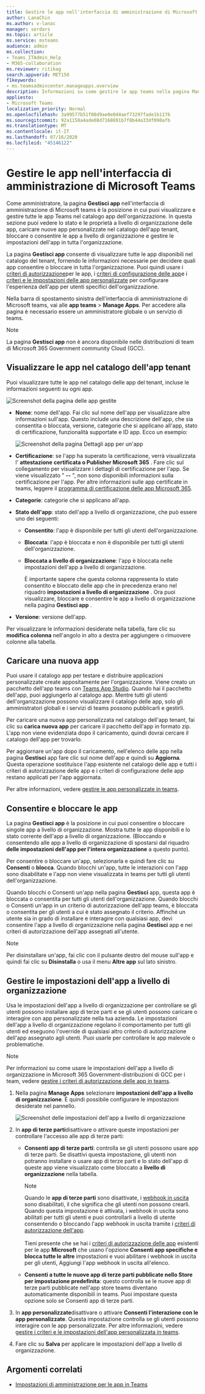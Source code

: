 ```yaml
---
title: Gestire le app nell'interfaccia di amministrazione di Microsoft Teams
author: LanaChin
ms.author: v-lanac
manager: serdars
ms.topic: article
ms.service: msteams
audience: admin
ms.collection:
- Teams_ITAdmin_Help
- M365-collaboration
ms.reviewer: ritikag
search.appverid: MET150
f1keywords:
- ms.teamsadmincenter.manageapps.overview
description: Informazioni su come gestire le app teams nella pagina Manage Apps dell'interfaccia di amministrazione di Microsoft Teams
appliesto:
- Microsoft Teams
localization_priority: Normal
ms.openlocfilehash: 3a99577b51f08d9ae0e0d4aef73297fade1b1176
ms.sourcegitcommit: 92a1158a4ade08d7168691b7f8b44a33df090afb
ms.translationtype: MT
ms.contentlocale: it-IT
ms.lasthandoff: 07/16/2020
ms.locfileid: "45146122"
---
```

<a name="manage-your-apps-in-the-microsoft-teams-admin-center"></a>Gestire le app nell'interfaccia di amministrazione di Microsoft Teams
======================================================

Come amministratore, la pagina **Gestisci app** nell'interfaccia di amministrazione di Microsoft teams è la posizione in cui puoi visualizzare e gestire tutte le app Teams nel catalogo app dell'organizzazione. In questa sezione puoi vedere lo stato e le proprietà a livello di organizzazione delle app, caricare nuove app personalizzate nel catalogo dell'app tenant, bloccare o consentire le app a livello di organizzazione e gestire le impostazioni dell'app in tutta l'organizzazione.

La pagina **Gestisci app** consente di visualizzare tutte le app disponibili nel catalogo del tenant, fornendo le informazioni necessarie per decidere quali app consentire o bloccare in tutta l'organizzazione. Puoi quindi usare i [criteri di autorizzazione](teams-app-permission-policies.md)per le app, i [criteri di configurazione delle app](teams-app-setup-policies.md)e i [criteri e le impostazioni delle app personalizzate](teams-custom-app-policies-and-settings.md) per configurare l'esperienza dell'app per utenti specifici dell'organizzazione.

Nella barra di spostamento sinistra dell'interfaccia di amministrazione di Microsoft teams, vai alle **app teams**  >  **Manage Apps**. Per accedere alla pagina è necessario essere un amministratore globale o un servizio di teams.

> [!NOTE]
> La pagina **Gestisci app** non è ancora disponibile nelle distribuzioni di team di Microsoft 365 Government community Cloud (GCC).

## <a name="view-apps-in-your-tenant-app-catalog"></a>Visualizzare le app nel catalogo dell'app tenant

Puoi visualizzare tutte le app nel catalogo delle app del tenant, incluse le informazioni seguenti su ogni app.

![Screenshot della pagina delle app gestite](media/manage-apps.png)

- **Nome**: nome dell'app. Fai clic sul nome dell'app per visualizzare altre informazioni sull'app. Questo include una descrizione dell'app, che sia consentita o bloccata, versione, categorie che si applicano all'app, stato di certificazione, funzionalità supportate e ID app. Ecco un esempio:

  ![Screenshot della pagina Dettagli app per un'app](media/manage-apps-app-details.png)
  
- **Certificazione**: se l'app ha superato la certificazione, verrà visualizzata l' **attestazione** **certificata o Publisher Microsoft 365** . Fare clic sul collegamento per visualizzare i dettagli di certificazione per l'app. Se viene visualizzato " **--** ", non sono disponibili informazioni sulla certificazione per l'app. Per altre informazioni sulle app certificate in teams, leggere il [programma di certificazione delle app Microsoft 365](https://docs.microsoft.com/teams-app-certification/all-apps).  

- **Categorie**: categorie che si applicano all'app.

- **Stato dell'app**: stato dell'app a livello di organizzazione, che può essere uno dei seguenti:

    - **Consentito**: l'app è disponibile per tutti gli utenti dell'organizzazione.
    
    - **Bloccata**: l'app è bloccata e non è disponibile per tutti gli utenti dell'organizzazione.
    
    - **Bloccata a livello di organizzazione**: l'app è bloccata nelle impostazioni dell'app a livello di organizzazione.
    
      È importante sapere che questa colonna rappresenta lo stato consentito e bloccato delle app che in precedenza erano nel riquadro **impostazioni a livello di organizzazione** . Ora puoi visualizzare, bloccare e consentire le app a livello di organizzazione nella pagina **Gestisci app** . 

- **Versione**: versione dell'app.

Per visualizzare le informazioni desiderate nella tabella, fare clic su **modifica colonna** nell'angolo in alto a destra per aggiungere o rimuovere colonne alla tabella.

## <a name="upload-a-new-app"></a>Caricare una nuova app

Puoi usare il catalogo app per testare e distribuire applicazioni personalizzate create appositamente per l'organizzazione. Viene creato un pacchetto dell'app teams con [Teams App Studio](https://docs.microsoft.com/microsoftteams/platform/get-started/get-started-app-studio). Quando hai il pacchetto dell'app, puoi aggiungerlo al catalogo app. Mentre tutti gli utenti dell'organizzazione possono visualizzare il catalogo delle app, solo gli amministratori globali e i servizi di teams possono pubblicarli e gestirli.

Per caricare una nuova app personalizzata nel catalogo dell'app tenant, fai clic su **carica nuova app** per caricare il pacchetto dell'app in formato zip. L'app non viene evidenziata dopo il caricamento, quindi dovrai cercare il catalogo dell'app per trovarlo.

Per aggiornare un'app dopo il caricamento, nell'elenco delle app nella pagina **Gestisci** app fare clic sul nome dell'app e quindi su **Aggiorna**. Questa operazione sostituisce l'app esistente nel catalogo delle app e tutti i criteri di autorizzazione delle app e i criteri di configurazione delle app restano applicati per l'app aggiornata.

Per altre informazioni, vedere [gestire le app personalizzate in teams](manage-your-custom-apps.md).

## <a name="allow-and-block-apps"></a>Consentire e bloccare le app

La pagina **Gestisci app** è la posizione in cui puoi consentire o bloccare singole app a livello di organizzazione. Mostra tutte le app disponibili e lo stato corrente dell'app a livello di organizzazione. (Bloccando e consentendo alle app a livello di organizzazione di spostarsi dal riquadro **delle impostazioni dell'app per l'intera organizzazione** a questo punto).

Per consentire o bloccare un'app, selezionarla e quindi fare clic su **Consenti** o **blocca**. Quando blocchi un'app, tutte le interazioni con l'app sono disabilitate e l'app non viene visualizzata in teams per tutti gli utenti dell'organizzazione.

Quando blocchi o Consenti un'app nella pagina **Gestisci** app, questa app è bloccata o consentita per tutti gli utenti dell'organizzazione.  Quando blocchi o Consenti un'app in un criterio di autorizzazione dell'app teams, è bloccata o consentita per gli utenti a cui è stato assegnato il criterio. Affinché un utente sia in grado di installare e interagire con qualsiasi app, devi consentire l'app a livello di organizzazione nella pagina **Gestisci** app e nei criteri di autorizzazione dell'app assegnati all'utente.

 > [!NOTE]
 > Per disinstallare un'app, fai clic con il pulsante destro del mouse sull'app e quindi fai clic su **Disinstalla** o usa il menu **Altre app** sul lato sinistro. 

## <a name="manage-org-wide-app-settings"></a>Gestire le impostazioni dell'app a livello di organizzazione

Usa le impostazioni dell'app a livello di organizzazione per controllare se gli utenti possono installare app di terze parti e se gli utenti possono caricare o interagire con app personalizzate nella tua azienda. Le impostazioni dell'app a livello di organizzazione regolano il comportamento per tutti gli utenti ed eseguono l'override di qualsiasi altro criterio di autorizzazione dell'app assegnato agli utenti. Puoi usarle per controllare le app malevole o problematiche.

> [!NOTE]
> Per informazioni su come usare le impostazioni dell'app a livello di organizzazione in Microsoft 365 Government-distribuzioni di GCC per i team, vedere [gestire i criteri di autorizzazione delle app in teams](teams-app-permission-policies.md).

1. Nella pagina **Manage Apps** selezionare **impostazioni dell'app a livello di organizzazione**. È quindi possibile configurare le impostazioni desiderate nel pannello.

    ![Screenshot delle impostazioni dell'app a livello di organizzazione](media/manage-apps-org-wide-app-settings.png)
    
2. In **app di terze parti**disattivare o attivare queste impostazioni per controllare l'accesso alle app di terze parti:

    - **Consenti app di terze parti**: controlla se gli utenti possono usare app di terze parti. Se disattivi questa impostazione, gli utenti non potranno installare o usare app di terze parti e lo stato dell'app di queste app viene visualizzato come bloccato a **livello di organizzazione** nella tabella.

        > [!NOTE]
        > Quando le **app di terze parti** sono disattivate, i [webhook in uscita](https://docs.microsoft.com/microsoftteams/platform/webhooks-and-connectors/what-are-webhooks-and-connectors) sono disabilitati, il che significa che gli utenti non possono crearli. Quando questa impostazione è attivata, i webhook in uscita sono abilitati per tutti gli utenti e puoi controllarli a livello di utente consentendo o bloccando l'app webhook in uscita tramite i [criteri di autorizzazione dell'app](teams-app-permission-policies.md). <br><br>Tieni presente che se hai i [criteri di autorizzazione delle app](teams-app-permission-policies.md) esistenti per le app **Microsoft** che usano l'opzione **Consenti app specifiche e blocca tutte le altre** impostazioni e vuoi abilitare i webhook in uscita per gli utenti, Aggiungi l'app webhook in uscita all'elenco.
    - **Consenti a tutte le nuove app di terze parti pubblicate nello Store per impostazione predefinita**: questo controlla se le nuove app di terze parti pubblicate nell'app store teams diventano automaticamente disponibili in teams. Puoi impostare questa opzione solo se Consenti app di terze parti.

3. In **app personalizzate**disattivare o attivare **Consenti l'interazione con le app personalizzate**. Questa impostazione controlla se gli utenti possono interagire con le app personalizzate. Per altre informazioni, vedere [gestire i criteri e le impostazioni dell'app personalizzata in teams](teams-custom-app-policies-and-settings.md).
4. Fare clic su **Salva** per applicare le impostazioni dell'app a livello di organizzazione.

## <a name="related-topics"></a>Argomenti correlati

- [Impostazioni di amministrazione per le app in Teams](admin-settings.md)

